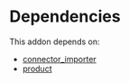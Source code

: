 # Dependencies

This addon depends on:

- [connector_importer](../../../../odoo-bringout-oca-connector-interfaces-connector_importer)
- [product](../../../../../oca-ocb-sale/odoo-bringout-oca-ocb-product)

